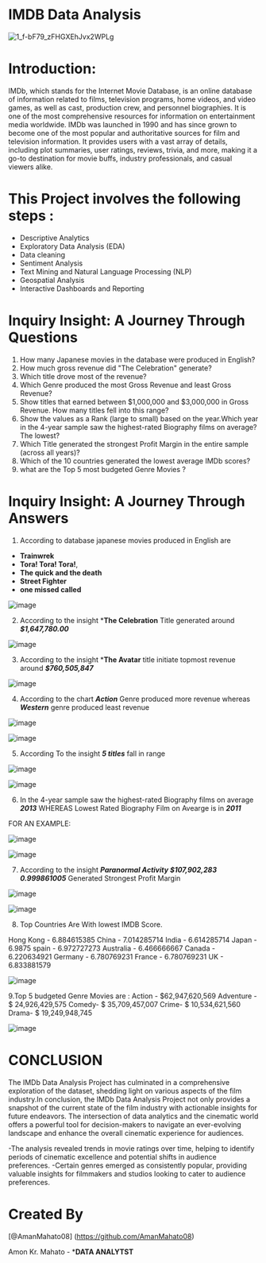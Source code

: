 # IMDB Data Analysis
<p align="center"> 
  
  ![1_f-bF79_zFHGXEhJvx2WPLg](https://github.com/AmanMahato08/EXCEL-PROJECT/assets/157887173/4f83287e-de49-4f62-8107-489147617e90)
  </p>

 # Introduction:
 IMDb, which stands for the Internet Movie Database, is an online database of information related to films, television programs, home videos, and video games, as well as cast, production crew, and personnel biographies. It is one of the most comprehensive resources for information on entertainment media worldwide. IMDb was launched in 1990 and has since grown to become one of the most popular and authoritative sources for film and television information. It provides users with a vast array of details, including plot summaries, user ratings, reviews, trivia, and more, making it a go-to destination for movie buffs, industry professionals, and casual viewers alike.
  
# This Project involves the following steps :
- Descriptive Analytics
- Exploratory Data Analysis (EDA)
- Data cleaning
- Sentiment Analysis
- Text Mining and Natural Language Processing (NLP)
- Geospatial Analysis
- Interactive Dashboards and Reporting

# Inquiry Insight: A Journey Through Questions 
1.  How many Japanese movies in the database were produced in English?
2.  How much gross revenue did "The Celebration" generate?
3.  Which title drove most of the revenue?
4.  Which Genre produced the most Gross Revenue and least Gross Revenue?
5.  Show titles that earned between $1,000,000 and $3,000,000 in Gross Revenue. How many titles fell into this range?
6.  Show the values as a Rank (large to small) based on the year.Which year in the 4-year sample saw the highest-rated Biography films on average? The lowest?
7.  Which Title generated the strongest Profit Margin in the entire sample (across all years)?
8.  Which of the 10 countries generated the lowest average IMDb scores?
9.  what are the Top 5 most budgeted Genre Movies ?

# Inquiry Insight: A Journey Through Answers
1.  According to database japanese movies produced in English are
- **Trainwrek**
- **Tora! Tora! Tora!**,
- **The quick and the death**
- **Street Fighter**
- **one missed called**

![image](https://github.com/AmanMahato08/EXCEL-PROJECT/assets/157887173/e2c55f16-8ed8-48f3-970d-cdc463270a04)



2.  According to the insight ***The Celebration** Title generated around ***$1,647,780.00***

![image](https://github.com/AmanMahato08/EXCEL-PROJECT/assets/157887173/34b722bf-1b52-4ab3-bbb5-1153849c7210)


3.  According to the insight ***The Avatar** title initiate topmost revenue around ***$760,505,847***

![image](https://github.com/AmanMahato08/EXCEL-PROJECT/assets/157887173/4135de25-9239-45bf-9468-1139515d5e76)



4.  According to the chart ***Action*** Genre produced more revenue whereas ***Western*** genre produced least revenue


![image](https://github.com/AmanMahato08/EXCEL-PROJECT/assets/157887173/5bf57467-96bd-4e2d-a6cb-801b25123ad8)


![image](https://github.com/AmanMahato08/EXCEL-PROJECT/assets/157887173/41c7f7ae-1eae-4d02-90cd-14bf53748c41)


5. According To the insight ***5 titles*** fall in range

![image](https://github.com/AmanMahato08/EXCEL-PROJECT/assets/157887173/1f7c782d-885c-4986-9e28-cdd26ca4943b)


![image](https://github.com/AmanMahato08/EXCEL-PROJECT/assets/157887173/1d3862b2-e7ee-4e43-9f45-c425c49ffe60)


6. In the 4-year sample saw the highest-rated Biography films on average ***2013***
   WHEREAS
   Lowest Rated Biography Film on Avearge is in ***2011***

  FOR AN EXAMPLE:
  
![image](https://github.com/AmanMahato08/EXCEL-PROJECT/assets/157887173/581c680d-ce86-4a76-8a6c-856905594b5a)


   ![image](https://github.com/AmanMahato08/EXCEL-PROJECT/assets/157887173/cf05400e-1f69-46c7-8afb-bfc15dd424d3)


7. According to the insight  ***Paranormal Activity	$107,902,283	0.999861005***  Generated Strongest Profit Margin

![image](https://github.com/AmanMahato08/EXCEL-PROJECT/assets/157887173/a2d41c0a-3cc4-4f75-b264-e50c82b05d5c)

![image](https://github.com/AmanMahato08/EXCEL-PROJECT/assets/157887173/0fe0fe29-20f1-4003-b0e6-cdadf6c3803e)

8. Top Countries Are With lowest IMDB Score.

Hong Kong  -         6.884615385
China  -             7.014285714
India  -             6.614285714
Japan  -                  6.9875
spain  -             6.972727273
Australia  -         6.466666667
Canada  -            6.220634921
Germany  -           6.780769231
France -             6.780769231
UK  -                6.833881579

![image](https://github.com/AmanMahato08/EXCEL-PROJECT/assets/157887173/46673839-13f3-4d1a-9f5f-5bbd82b80d4f)

9.Top 5 budgeted Genre Movies are :
Action - $62,947,620,569
Adventure - $ 24,926,429,575
Comedy-  $ 35,709,457,007
Crime-   $ 10,534,621,560
Drama-   $ 19,249,948,745

![image](https://github.com/AmanMahato08/EXCEL-PROJECT/assets/157887173/e1ddfcde-8a3d-4ec3-900f-1cffccdc01dc)




# CONCLUSION
The IMDb Data Analysis Project has culminated in a comprehensive exploration of the dataset, shedding light on various aspects of the film industry.In conclusion, the IMDb Data Analysis Project not only provides a snapshot of the current state of the film industry with actionable insights for future endeavors. The intersection of data analytics and the cinematic world offers a powerful tool for decision-makers to navigate an ever-evolving landscape and enhance the overall cinematic experience for audiences.

-The analysis revealed trends in movie ratings over time, helping to identify periods of cinematic excellence and potential shifts in audience preferences. -Certain genres emerged as consistently popular, providing valuable insights for filmmakers and studios looking to cater to audience preferences.

# Created By
[@AmanMahato08] (https://github.com/AmanMahato08)

Amon Kr. Mahato - ***DATA ANALYTST**








  




